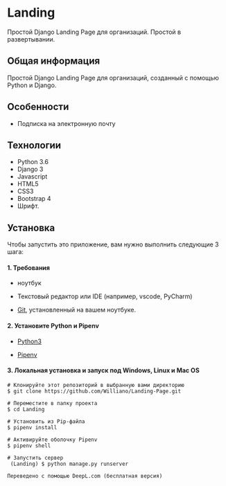 # Landing
Простой Django Landing Page для организаций. Простой в развертывании.



## Общая информация
Простой Django Landing Page для организаций, созданный с помощью Python и Django.





## Особенности

* Подписка на электронную почту

## Технологии
* Python 3.6
* Django 3
* Javascript
* HTML5
* CSS3 
* Bootstrap 4
* Шрифт.

## Установка

Чтобы запустить это приложение, вам нужно выполнить следующие 3 шага:

#### 1. Требования
  - ноутбук

  - Текстовый редактор или IDE (например, vscode, PyCharm)

  - [Git](https://git-scm.com/book/en/v2/Getting-Started-Installing-Git), установленный на вашем ноутбуке.


#### 2. Установите Python и Pipenv
  - [Python3](https://www.python.org/downloads/)
  

  - [Pipenv](https://pipenv-es.readthedocs.io/es/stable/)

#### 3. Локальная установка и запуск под Windows, Linux и Mac OS

  ```
  # Клонируйте этот репозиторий в выбранную вами директорию
  $ git clone https://github.com/Williano/Landing-Page.git

  # Переместите в папку проекта
  $ cd Landing

  # Установить из Pip-файла
  $ pipenv install

  # Активируйте оболочку Pipenv
  $ pipenv shell

  # Запустить сервер
   (Landing) $ python manage.py runserver

Переведено с помощью DeepL.com (бесплатная версия)
